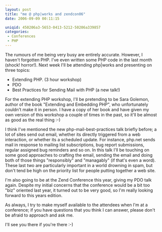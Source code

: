 ```yaml
---
layout: post
title: "me @ php|works and zendcon06"
date: 2006-09-09 00:11:15

uniqid: 450206a3-5653-0413-5212-50206a339857
categories: 
 - Conferences
 - PHP
---
```

<p>The rumours of me being very busy are entirely accurate.  However, I haven't forgotten PHP.  I've even written some PHP code in the last month (shock! horror!).  Next week I'll be attending php|works and presenting on three topics:   </p>
<p><ul>
<li>Extending PHP. (3 hour workshop)
 <li>PDO
 <li>Best Practices for Sending Mail with PHP (a new talk!)
   </ul>
<p>For the extending PHP workshop, I'll be pretending to be Sara Golemon, author of the book &quot;Extending and Embedding PHP&quot;, who unfortunately couldn't make it in person.  I have a copy of her book and have given my own version of this workshop a couple of times in the past, so it'll be almost as good as the real thing :-)   </p>
<p>I think I've mentioned the new php-mail-best-practices talk briefly before; a lot of sites send out email, whether its directly triggered from a web interaction, or whether its a scheduled update.  For instance, php.net sends mail in response to mailing list subscriptions, bug report submissions, regular assigned bug reminders and so on.  In this talk I'll be touching on some good approaches to crafting the email, sending the email and doing both of those things &quot;responsibly&quot; and &quot;managably&quot; (if that's even a word).  These last two are particularly important in a world drowning in spam, but don't tend be high on the priority list for people putting together a web site.   </p>
<p>I'm also going to be at the Zend Conference this year, giving my PDO talk again.  Despite my initial concerns that the conference would be a bit too &quot;biz&quot; oriented last year, it turned out to be very good, so I'm really looking forward to this years edition.   </p>
<p>As always, I try to make myself available to the attendees when I'm at a conference; if you have questions that you think I can answer, please don't be afraid to approach and ask me.   </p>
<p>I'll see you there if you're there :-)   </p>
